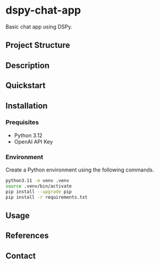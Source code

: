 # dspy-chat-app
Basic chat app using DSPy.

## Project Structure

## Description

## Quickstart

## Installation

### Prequisites
* Python 3.12
* OpenAI API Key

### Environment
Create a Python environment using the following commands.
```bash
python3.11 -m venv .venv
source .venv/bin/activate
pip install --upgrade pip
pip install -r requirements.txt
```

## Usage

## References

## Contact
